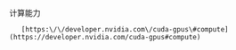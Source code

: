 计算能力

       [https:\/\/developer.nvidia.com\/cuda-gpus\#compute](https://developer.nvidia.com/cuda-gpus#compute) 

